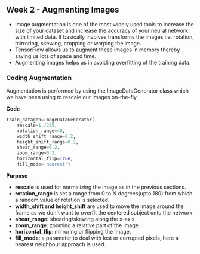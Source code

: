 ## Week 2 - Augmenting Images

- Image augmentation is one of the most widely used tools to increase the size of your dataset and increase the accuracy of your neural network with limited data. It basically involves transforms the images i.e. rotation, mirroring, skewing, cropping or warping the image.
- TensorFlow allows us to augment these images in memory thereby saving us lots of space and time.
- Augmenting images helps us in avoiding overfitting of the training data.

### Coding Augmentation

Augmentation is performed by using the ImageDataGenerator class which we have been using to rescale our images on-the-fly.

**Code**

```py
train_datagen=ImageDataGenerator(
    rescale=1./255,
    rotation_range=40,
    width_shift_range=0.2,
    height_shift_range=0.2,
    shear_range=0.2,
    zoom_range=0.2,
    horizontal_flip=True,
    fill_mode='nearest')
```

**Purpose**

- **rescale** is used for normalizing the image as in the previous sections.
- **rotation_range** is set a range from 0 to N degrees(upto 180) from which a random value of rotation is selected.
- **width_shift and height_shift** are used to move the image around the frame as we don't want to overfit the centered subject onto the network.
- **shear_range**: shearing/skewing along the x-axis
- **zoom_range**: zooming a relative part of the image.
- **horizontal_flip**: mirroring or flipping the image.
- **fill_mode**: a parameter to deal with lost or corrupted pixels, here a nearest neighbour approach is used.
